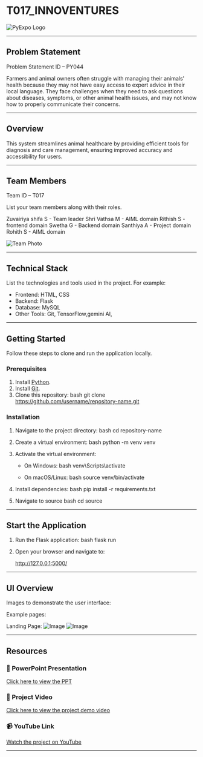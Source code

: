 # T017_INNOVENTURES
![PyExpo Logo](media/pyexpo-logo.png)

---

## Problem Statement

Problem Statement ID – PY044

Farmers and animal owners often struggle with managing their animals' health because they may not have easy access to expert advice in their local language. They face challenges when they need to ask questions about diseases, symptoms, or other animal health issues, and may not know how to properly communicate their concerns.


---

## Overview

This system streamlines animal healthcare by providing efficient tools for diagnosis and care management, ensuring improved accuracy and accessibility for users.

---

## Team Members

Team ID – T017

List your team members along with their roles.

Zuvairiya shifa S - Team leader
Shri Vathsa M - AIML domain
Rithish S - frontend domain
Swetha G - Backend domain
Santhiya A - Project domain
Rohith S - AIML domain

![Team Photo](media/team-photo.png)

---

## Technical Stack

List the technologies and tools used in the project. For example:

- Frontend: HTML, CSS
- Backend: Flask
- Database: MySQL
- Other Tools: Git, TensorFlow,gemini AI,

---

## Getting Started

Follow these steps to clone and run the application locally.

### Prerequisites

1. Install [Python](https://www.python.org/downloads/).
2. Install [Git](https://git-scm.com/).
3. Clone this repository:
   bash
   git clone https://github.com/username/repository-name.git
   

### Installation

1. Navigate to the project directory:
   bash
   cd repository-name
   
2. Create a virtual environment:
   bash
   python -m venv venv
   
3. Activate the virtual environment:
   - On Windows:
     bash
     venv\Scripts\activate
     
   - On macOS/Linux:
     bash
     source venv/bin/activate
     
4. Install dependencies:
   bash
   pip install -r requirements.txt
   
5. Navigate to source
   bash
   cd source
   

---

## Start the Application

1. Run the Flask application:
   bash
   flask run
   
2. Open your browser and navigate to:
   
   http://127.0.0.1:5000/
   

---

## UI Overview

Images to demonstrate the user interface:

Example pages:

Landing Page:
   ![Image](https://github.com/user-attachments/assets/d11972a6-dea4-4ad0-beab-c013f42c472b)
   ![Image](https://github.com/user-attachments/assets/496fe99d-23d3-427c-bed1-c7f18c702c75)
   



---

## Resources

### 📄 PowerPoint Presentation
[Click here to view the PPT](insert-drive-link-here)

### 🎥 Project Video
[Click here to view the project demo video](insert-drive-link-here)

### 📹 YouTube Link
[Watch the project on YouTube](insert-youtube-link-here)

---
